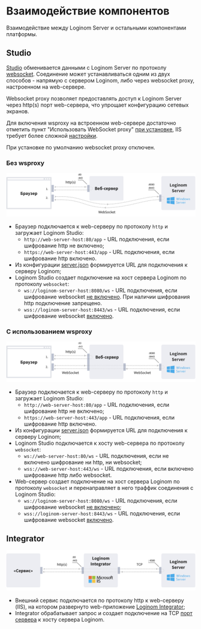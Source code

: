 # Взаимодействие компонентов

Взаимодействие между Loginom Server и остальными компонентами платформы.

## Studio

[Studio](../studio/README.md) обменивается данными с Loginom Server по протоколу [websocket](https://ru.wikipedia.org/wiki/WebSocket). Соединение может устанавливаться одним из двух способов - напрямую с сервером Loginom, либо через websocket proxy, настроенном на web-сервере.

Websocket proxy позволяет предоставлять доступ к Loginom Server через http(s) порт web-сервера, что упрощает конфигурацию сетевых экранов.

Для включения wsproxy на встроенном web-сервере достаточно отметить пункт "Использовать WebSocket proxy" [при установке](../server/setup.md#parametry-web-servera-apache-httpd), IIS требует более сложной [настройки](../server/iis.md#nastroyka-websocket-proxy).

При установке по умолчанию websocket proxy отключен.

### Без wsproxy

![](../images/without-proxy.svg)

* Браузер подключается к web-серверу по протоколу `http` и загружает Loginom Studio:
   * `http://web-server-host:80/app` - URL подключения, если шифрование http не включено;
   * `https://web-server-host:443/app` - URL подключения, если шифрование http включено.
* Из конфигурации [server.json](../studio/config.md) формируется URL для подключения к серверу Loginom;
* Loginom Studio создает подключение на хост сервера Loginom по протоколу `websocket`:
   * `ws://loginom-server-host:8080/ws` - URL подключения, если шифрование websocket [не включено](../server/setup.md#parametry-loginom-server). При наличии шифрования http подключение запрещено.
   * `wss://loginom-server-host:8443/ws` - URL подключения, если шифрование websocket [включено](../server/setup.md#parametry-loginom-server).

### С использованием wsproxy

![](../images/proxy.svg)

* Браузер подключается к web-серверу по протоколу `http` и загружает Loginom Studio:
   * `http://web-server-host:80/app` - URL подключения, если шифрование http не включено;
   * `https://web-server-host:443/app` - URL подключения, если шифрование http включено.
* Из конфигурации [server.json](../studio/config.md) формируется URL для подключения к серверу Loginom;
* Loginom Studio подключается к хосту web-сервера по протоколу `websocket`:
   * `ws://web-server-host:80/ws` - URL подключения, если не включено шифрование ни http, ни websocket;
   * `wss://web-server-host:443/ws`  - URL подключения, если включено шифрование http либо websocket.
* Web-сервер создает подключение на хост сервера Loginom по протоколу `websocket` и перенаправляет в него траффик соединения с Loginom Studio:
   * `ws://loginom-server-host:8080/ws` - URL подключения, если шифрование websocket [не включено](../server/setup.md#parametry-loginom-server);
   * `wss://loginom-server-host:8443/ws` - URL подключения, если шифрование websocket [включено](../server/setup.md#parametry-loginom-server).

## Integrator

![](../images/service.svg)

* Внешний сервис подключается по протоколу http к web-серверу (IIS), на котором развернуто web-приложение [Loginom Integrator](../integrator/README.md);
* Integrator обрабатывает запрос и создает подключение на TCP [порт сервера](../server/setup.md#parametry-loginom-server) к хосту сервера Loginom.
